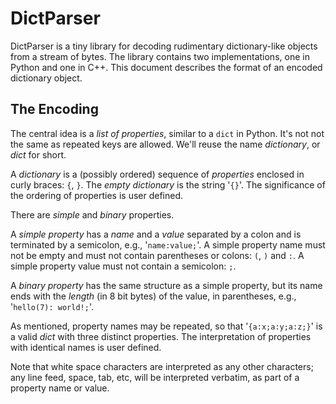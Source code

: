DictParser
==========

DictParser is a tiny library
for decoding rudimentary dictionary-like objects
from a stream of bytes.
The library contains two implementations,
one in Python
and one in C++.
This document describes the format of an encoded dictionary object.

The Encoding
------------

The central idea is a _list of properties_,
  similar to a `dict` in Python.
  It's not not the same
  as repeated keys are allowed.
  We'll reuse the name _dictionary_,
  or _dict_ for short.

A _dictionary_ is a (possibly ordered) sequence of _properties_
	enclosed in curly braces:
	`{`, `}`.
	The _empty dictionary_ is the string '`{}`'.
	The significance of the ordering of properties is user defined.

There are _simple_ and _binary_ properties.

A _simple property_
	has a _name_ and a _value_ separated by a colon
	and is terminated by a semicolon,
	e.g., '`name:value;`'.
	A simple property name must not be empty
	and must not contain parentheses or colons: `(`, `)` and `:`.
	A simple property value must not contain a semicolon: `;`.

A _binary property_
	has the same structure as a simple property,
	but its name ends with the _length_ (in 8 bit bytes) of the value,
	in parentheses,
	e.g., '`hello(7): world!;`'.</p>

As mentioned,
	property names may be repeated,
	so that '`{a:x;a:y;a:z;}`'
	is a valid _dict_ with three distinct properties.
	The interpretation of properties with identical names is user defined.

Note that white space characters are interpreted as any other characters;
	any line feed, space, tab, etc, will be interpreted verbatim,
	as part of a property name or value.
